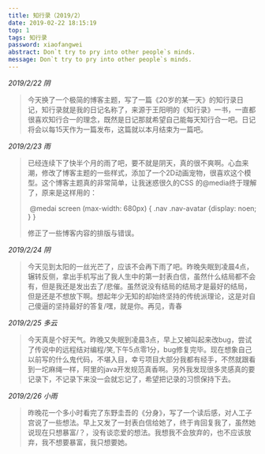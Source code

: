 ```yaml
---
title: 知行录（2019/2）
date: 2019-02-22 18:15:19
top: 1
tags: 知行录
password: xiaofangwei
abstract: Don`t try to pry into other people`s minds.
message: Don`t try to pry into other people`s minds.
---
```


*2019/2/22 阴*

> 今天换了一个极简的博客主题，写了一篇《20岁的某一天》的知行录日记，知行录就是我的日记名称了，来源于王阳明的《知行录》一书，一直都很喜欢知行合一的理念，既然是日记那就希望自己能每天知行合一吧。日记将会以每15天作为一篇发布，这篇就以本月结束为一篇吧。

*2019/2/23 雨*

> 已经连续下了快半个月的雨了吧，要不就是阴天，真的很不爽啊。心血来潮，修改了博客主题的一些样式，添加了一个2D动画宠物，很喜欢这个模型。这个博客主题真的非常简单，让我迷惑很久的CSS 的@media终于理解了，原来是这样用的：
>
> ​	@medai screen (max-width: 680px) {  .nav .nav-avatar {display: noen; } }
>
> 修正了一些博客内容的排版与错误。

*2019/2/24 阴*

> 今天见到太阳的一丝光芒了，应该不会再下雨了吧。昨晚失眠到凌晨4点，辗转反侧，拿出手机写出了我人生中的第一封表白信，虽然什么结局都不会有，但是我还是发出去了/悲催。虽然说没有结局的结局才是最好的结局，但是还是不想放下啊。想起年少无知的却始终坚持的传统派理论，这是对自己傻逼的坚持最好的答复/嘿，就是你。再见，青春

*2019/2/25 多云*

> 今天真是个好天气。昨晚又失眠到凌晨3点，早上又被叫起来改bug，尝试了传说中的远程结对编程/笑,下午5点零1分，bug修复完毕。现在想象自己以前写的什么鬼代码，不堪入目，幸亏项目大部分我都有经手，不然就跟看到一坨麻绳一样，阿里的java开发规范真香啊。另外我发现很多灵感真的要记录下，不记录下来没一会就忘记了，希望把记录的习惯保持下去。

*2019/2/26 小雨*

> 昨晚花一个多小时看完了东野圭吾的《分身》，写了一个读后感，对人工子宫说了一些想法。早上又发了一封表白信给她了，终于肯回复我了，虽然她说现在只想暴富/？，没有谈恋爱的想法。我想我不会放弃的，也不应该放弃，我不想要暴富，我只想要她。